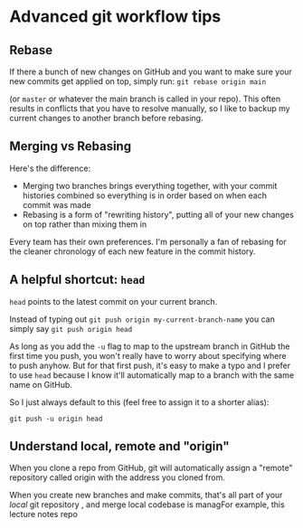 # Advanced git workflow tips

## Rebase
If there a bunch of new changes on GitHub and you want to make sure your new commits get applied on top, simply run:
`git rebase origin main`

(or `master` or whatever the main branch is called in your repo). This often results in conflicts that you have to resolve manually, so I like to backup my current changes to another branch before rebasing.

## Merging vs Rebasing

Here's the difference:
* Merging two branches brings everything together, with your commit histories combined so everything is in order based on when each commit was made
* Rebasing is a form of "rewriting history", putting all of your new changes on top rather than mixing them in

Every team has their own preferences. I'm personally a fan of rebasing for the cleaner chronology of each new feature in the commit history.

## A helpful shortcut: `head`
`head` points to the latest commit on your current branch.

Instead of typing out `git push origin my-current-branch-name` you can simply say `git push origin head`

As long as you add the `-u` flag to map to the upstream branch in GitHub the first time you push, you won't really have to worry about specifying where to push anyhow. But for that first push, it's easy to make a typo and I prefer to use `head` because I know it'll automatically map to a branch with the same name on GitHub.

So I just always default to this (feel free to assign it to a shorter alias):
```
git push -u origin head
```

## Understand local, remote and "origin"
When you clone a repo from GitHub, git will automatically assign a "remote" repository called origin with the address you cloned from. 

When you create new branches and make commits, that's all part of your *local* git repository , and merge  local codebase is managFor example, this lecture notes repo 
